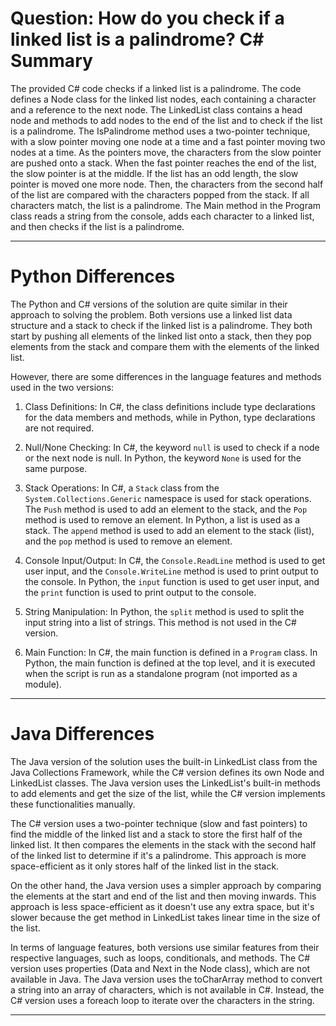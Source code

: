 # Question: How do you check if a linked list is a palindrome? C# Summary

The provided C# code checks if a linked list is a palindrome. The code defines a Node class for the linked list nodes, each containing a character and a reference to the next node. The LinkedList class contains a head node and methods to add nodes to the end of the list and to check if the list is a palindrome. The IsPalindrome method uses a two-pointer technique, with a slow pointer moving one node at a time and a fast pointer moving two nodes at a time. As the pointers move, the characters from the slow pointer are pushed onto a stack. When the fast pointer reaches the end of the list, the slow pointer is at the middle. If the list has an odd length, the slow pointer is moved one more node. Then, the characters from the second half of the list are compared with the characters popped from the stack. If all characters match, the list is a palindrome. The Main method in the Program class reads a string from the console, adds each character to a linked list, and then checks if the list is a palindrome.

---

# Python Differences

The Python and C# versions of the solution are quite similar in their approach to solving the problem. Both versions use a linked list data structure and a stack to check if the linked list is a palindrome. They both start by pushing all elements of the linked list onto a stack, then they pop elements from the stack and compare them with the elements of the linked list.

However, there are some differences in the language features and methods used in the two versions:

1. Class Definitions: In C#, the class definitions include type declarations for the data members and methods, while in Python, type declarations are not required.

2. Null/None Checking: In C#, the keyword `null` is used to check if a node or the next node is null. In Python, the keyword `None` is used for the same purpose.

3. Stack Operations: In C#, a `Stack` class from the `System.Collections.Generic` namespace is used for stack operations. The `Push` method is used to add an element to the stack, and the `Pop` method is used to remove an element. In Python, a list is used as a stack. The `append` method is used to add an element to the stack (list), and the `pop` method is used to remove an element.

4. Console Input/Output: In C#, the `Console.ReadLine` method is used to get user input, and the `Console.WriteLine` method is used to print output to the console. In Python, the `input` function is used to get user input, and the `print` function is used to print output to the console.

5. String Manipulation: In Python, the `split` method is used to split the input string into a list of strings. This method is not used in the C# version.

6. Main Function: In C#, the main function is defined in a `Program` class. In Python, the main function is defined at the top level, and it is executed when the script is run as a standalone program (not imported as a module).

---

# Java Differences

The Java version of the solution uses the built-in LinkedList class from the Java Collections Framework, while the C# version defines its own Node and LinkedList classes. The Java version uses the LinkedList's built-in methods to add elements and get the size of the list, while the C# version implements these functionalities manually.

The C# version uses a two-pointer technique (slow and fast pointers) to find the middle of the linked list and a stack to store the first half of the linked list. It then compares the elements in the stack with the second half of the linked list to determine if it's a palindrome. This approach is more space-efficient as it only stores half of the linked list in the stack.

On the other hand, the Java version uses a simpler approach by comparing the elements at the start and end of the list and then moving inwards. This approach is less space-efficient as it doesn't use any extra space, but it's slower because the get method in LinkedList takes linear time in the size of the list.

In terms of language features, both versions use similar features from their respective languages, such as loops, conditionals, and methods. The C# version uses properties (Data and Next in the Node class), which are not available in Java. The Java version uses the toCharArray method to convert a string into an array of characters, which is not available in C#. Instead, the C# version uses a foreach loop to iterate over the characters in the string.

---
